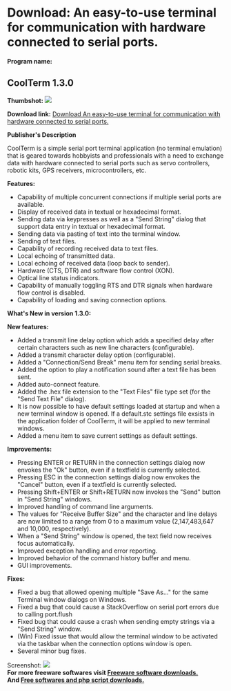 # Download: An easy-to-use terminal for communication with hardware connected to serial ports.

**Program name:**

## CoolTerm 1.3.0

  
**Thumbshot:** ![](http://www.freewarefiles.com/screenshot/coolterm111_md.gif)   
  
**Download link:** [Download An easy-to-use terminal for communication with hardware connected to serial ports.](http://freesoftwares.boysofts.com/CoolTerm_program_50311.html)  
  


**Publisher's Description**  
  


CoolTerm is a simple serial port terminal application (no terminal emulation) that is geared towards hobbyists and professionals with a need to exchange data with hardware connected to serial ports such as servo controllers, robotic kits, GPS receivers, microcontrollers, etc. 

**Features:**

  * Capability of multiple concurrent connections if multiple serial ports are available. 
  * Display of received data in textual or hexadecimal format. 
  * Sending data via keypresses as well as a "Send String" dialog that support data entry in textual or hexadecimal format. 
  * Sending data via pasting of text into the terminal window. 
  * Sending of text files. 
  * Capability of recording received data to text files. 
  * Local echoing of transmitted data. 
  * Local echoing of received data (loop back to sender). 
  * Hardware (CTS, DTR) and software flow control (XON). 
  * Optical line status indicators. 
  * Capability of manually toggling RTS and DTR signals when hardware flow control is disabled. 
  * Capability of loading and saving connection options. 

**What's New in version 1.3.0:**

**New features:**

  * Added a transmit line delay option which adds a specified delay after certain characters such as new line characters (configurable). 
  * Added a transmit character delay option (configurable). 
  * Added a "Connection/Send Break" menu item for sending serial breaks. 
  * Added the option to play a notification sound after a text file has been sent. 
  * Added auto-connect feature. 
  * Added the .hex file extension to the "Text Files" file type set (for the "Send Text File" dialog). 
  * It is now possible to have default settings loaded at startup and when a new terminal window is opened. If a default.stc settings file exsists in the application folder of CoolTerm, it will be applied to new terminal windows. 
  * Added a menu item to save current settings as default settings. 

**Improvements:**

  * Pressing ENTER or RETURN in the connection settings dialog now envokes the "Ok" button, even if a textfield is currently selected. 
  * Pressing ESC in the connection settings dialog now envokes the "Cancel" button, even if a textfield is currently selected. 
  * Pressing Shift+ENTER or Shift+RETURN now invokes the "Send" button in "Send String" windows. 
  * Improved handling of command line arguments. 
  * The values for "Receive Buffer Size" and the character and line delays are now limited to a range from 0 to a maximum value (2,147,483,647 and 10,000, respectively). 
  * When a "Send String" window is opened, the text field now receives focus automatically. 
  * Improved exception handling and error reporting. 
  * Improved behavior of the command history buffer and menu. 
  * GUI improvements. 

**Fixes:**

  * Fixed a bug that allowed opening multiple "Save As..." for the same Terminal window dialogs on Windows. 
  * Fixed a bug that could cause a StackOverflow on serial port errors due to calling port.flush 
  * Fixed bug that could cause a crash when sending empty strings via a "Send String" window. 
  * (Win) Fixed issue that would allow the terminal window to be activated via the taskbar when the connection options window is open. 
  * Several minor bug fixes. 

  
  
Screenshot: ![](http://www.freewarefiles.com/screenshot/coolterm111.gif)   
**For more freeware softwares visit [Freeware software downloads.](http://freesoftwares.boysofts.com/)**   
**And [Free softwares and php script downloads.](http://www.boysofts.com/)**
